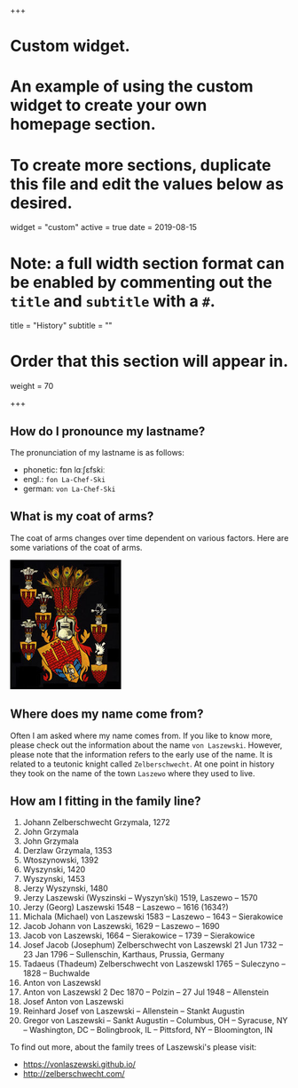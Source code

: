 +++
# Custom widget.
# An example of using the custom widget to create your own homepage section.
# To create more sections, duplicate this file and edit the values below as desired.
widget = "custom"
active = true
date = 2019-08-15

# Note: a full width section format can be enabled by commenting out the `title` and `subtitle` with a `#`.
title = "History"
subtitle = ""

# Order that this section will appear in.
weight = 70

+++

## How do I pronounce my lastname?

The pronunciation of my lastname is as follows:

* phonetic: fɒn lɑːʃɛfskiː
* engl.: `fon La-Chef-Ski` 
* german: `von La-Chef-Ski`

## What is my coat of arms?

The coat of arms changes over time dependent on various factors.  Here are some variations of the coat of arms.

![coat of arms](img/grzymala.jpg)

## Where does my name come from?

Often I am asked where my name comes from. If you like to know more,
please check out the information about the name `von Laszewski`.
However, please note that the information refers to the early use of the
name. It is related to a teutonic knight called `Zelberschwecht`. At one
point in history they took on the name of the town `Laszewo` where they
used to live.

## How am I fitting in the family line?

 1. Johann Zelberschwecht Grzymala, 1272
 2. John Grzymala
 3. John Grzymala
 4. Derzlaw Grzymala, 1353
 5. Wtoszynowski, 1392
 6. Wyszynski, 1420
 7. Wyszynski, 1453
 8. Jerzy Wyszynski, 1480
 9. Jerzy Laszewski (Wyszinski – Wyszyn’ski) 1519, Laszewo – 1570
10. Jerzy (Georg) Laszewski 1548 – Laszewo – 1616 (1634?)
11. Michala (Michael) von Laszewski 1583 – Laszewo – 1643 – Sierakowice
12. Jacob Johann von Laszewski, 1629 – Laszewo – 1690
13. Jacob von Laszewski, 1664 – Sierakowice – 1739 – Sierakowice
14. Josef Jacob (Josephum) Zelberschwecht von Laszewskl 21 Jun 1732 –  23 Jan 1796 – Sullenschin, Karthaus, Prussia, Germany
15. Tadaeus (Thadeum) Zelberschwecht von Laszewskl 1765 – Suleczyno – 1828 – Buchwalde
16. Anton von Laszewskl
17. Anton von Laszewskl 2 Dec 1870 – Polzin – 27 Jul 1948 – Allenstein
18. Josef Anton von Laszewski
19. Reinhard Josef von Laszewski – Allenstein – Stankt Augustin
20. Gregor von Laszewski – Sankt Augustin – Columbus, OH – Syracuse, NY – Washington, DC – Bolingbrook, IL – Pittsford, NY – Bloomington, IN

To find out more, about the family trees of Laszewski's please visit:

* <https://vonlaszewski.github.io/>
* <http://zelberschwecht.com/>

